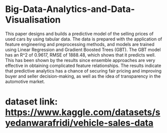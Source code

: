 # Big-Data-Analytics-and-Data-Visualisation



This paper designs and builds a predictive model of the selling prices of used cars by using tabular data. The data is prepared with the application of feature engineering and preprocessing methods, and models are trained using Linear Regression and Gradient Boosted Trees (GBT). The GBT model has an R^2 of 0.9617, RMSE of 1888.48, which shows that it predicts well. This has been shown by the results since ensemble approaches are very effective in obtaining complicated feature relationships. The results indicate that predictive analytics has a chance of securing fair pricing and improving buyer and seller decision-making, as well as the idea of transparency in the automotive market.



# dataset link: https://www.kaggle.com/datasets/syedanwarafridi/vehicle-sales-data
